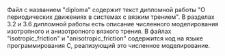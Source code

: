 Файл с названием "diploma" содержит текст дипломной работы "О периодических движениях в системах с вязким трением". В разделах 3.2 и 3.6 дипломной работы есть описание численного моделирования изотропного и анизотропного вязкого трения. В файлах "isotropic_friction" и "anisotropic_friction" содержится код на языке программирования C, реализующий это численное моделирование.
